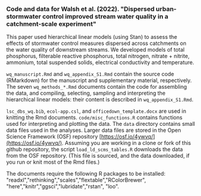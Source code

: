 ### Code and data for Walsh et al. (2022). "Dispersed urban-stormwater control improved stream water quality in a catchment-scale experiment"  

This paper used hierarchical linear models (using Stan) to assess the effects of stormwater control measures dispersed across catchments on the water quality of downstream streams.  We developed models of total phosphorus, filterable reactive phosphorus, total nitrogen, nitrate + nitrite, ammonium, total suspended solids, electrical conductivity and temperature.

`wq_manuscript.Rmd` and `wq_appendix_S1.Rmd` contain the source code (RMarkdown) for the manuscript and supplementary material, respectively. The seven `wq_methods_*.Rmd` documents contain the code for assembling the data, and compiling, selecting, sampling and interpreting the hierarchical linear models: their content is described in `wq_appendix_S1.Rmd`.

`lsc_dbs_wq.bib`, `ecol-app.csl`, and `officedown_template.docx` are used in knitting the Rmd documents.  `code/misc_functions.R` contains functions used for interpreting and plotting the data. The `data` directory contains small data files used in the analyses. Larger data files are stored in the Open Science Framework (OSF) repository [https://osf.io/4ywvq/](https://osf.io/4ywvq/).  Assuming you are working in a clone or fork of this github repository, the script `load_ld_scms_tables.R` downloads the data from the OSF repository. (This file is sourced, and the data downloaded, if you run or knit most of the Rmd files.)  

The documents require the following R packages to be installed: "readxl","rethinking","scales","flextable","RColorBrewer",
"here","knitr","ggsci","lubridate","rstan", "loo".
